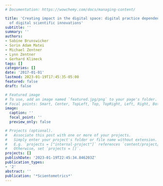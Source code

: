 ```yaml
---
# Documentation: https://wowchemy.com/docs/managing-content/

title: 'Creating impact in the digital space: digital practice dependency in communities
  of digital scientific innovations'
subtitle: ''
summary: ''
authors:
- Sabine Brunswicker
- Sorin Adam Matei
- Michael Zentner
- Lynn Zentner
- Gerhard Klimeck
tags: []
categories: []
date: '2017-01-01'
lastmod: 2023-01-19T17:45:35-05:00
featured: false
draft: false

# Featured image
# To use, add an image named `featured.jpg/png` to your page's folder.
# Focal points: Smart, Center, TopLeft, Top, TopRight, Left, Right, BottomLeft, Bottom, BottomRight.
image:
  caption: ''
  focal_point: ''
  preview_only: false

# Projects (optional).
#   Associate this post with one or more of your projects.
#   Simply enter your project's folder or file name without extension.
#   E.g. `projects = ["internal-project"]` references `content/project/deep-learning/index.md`.
#   Otherwise, set `projects = []`.
projects: []
publishDate: '2023-01-19T22:45:34.846203Z'
publication_types:
- '2'
abstract: ''
publication: '*Scientometrics*'
---
```

